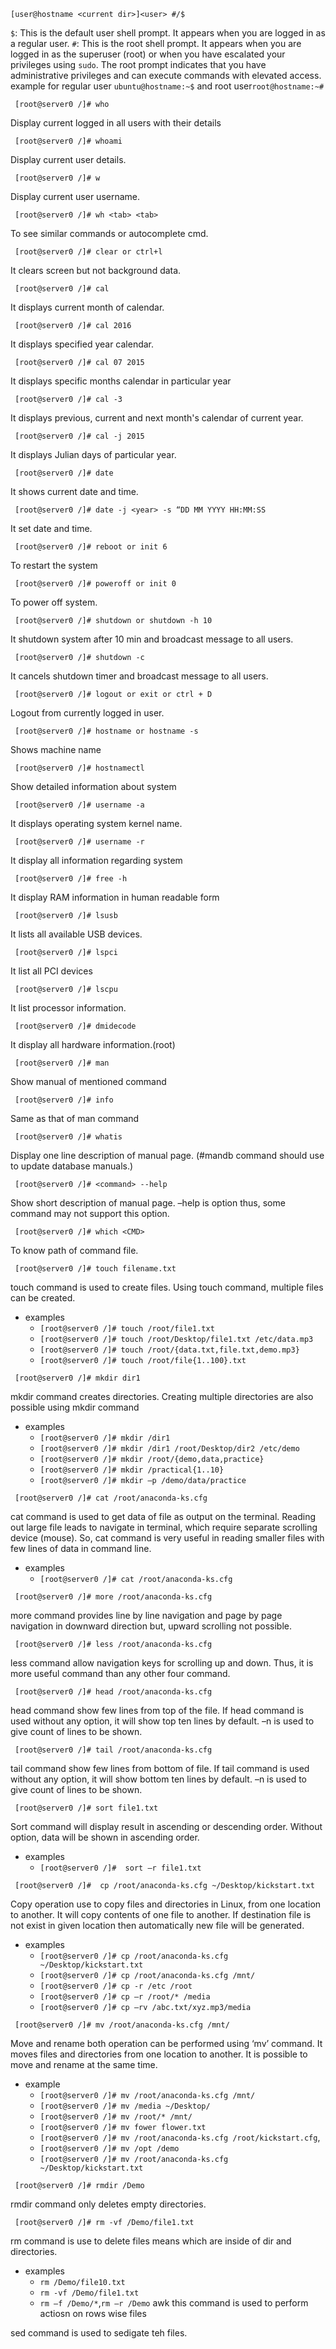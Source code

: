 ```shell
[user@hostname <current dir>]<user> #/$
```
```$```: This is the default user shell prompt. It appears when you are logged in as a regular user.
```#```: This is the root shell prompt. It appears when you are logged in as the superuser (root) or when you have escalated your privileges using ```sudo```. The root prompt indicates that you have administrative privileges and can execute commands with elevated access.
example for regular user ```ubuntu@hostname:~$``` and root user```root@hostname:~#```


```shell
 [root@server0 /]# who
```
Display current logged in all users with their details

```shell
 [root@server0 /]# whoami
```
Display current user details.
```shell
 [root@server0 /]# w
```
Display current user username.
```shell
 [root@server0 /]# wh <tab> <tab>
```
To see similar commands or autocomplete cmd.
```shell
 [root@server0 /]# clear or ctrl+l
```
It clears screen but not background data.

```shell
 [root@server0 /]# cal
```
It displays current month of calendar.
```shell
 [root@server0 /]# cal 2016
```
It displays specified year calendar.
```shell
 [root@server0 /]# cal 07 2015
```
It displays specific months calendar in particular year
```shell
 [root@server0 /]# cal -3
```
It displays previous, current and next month's calendar of current year.
```shell
 [root@server0 /]# cal -j 2015
```
It displays Julian days of particular year.
```shell
 [root@server0 /]# date
```
It shows current date and time.
```shell
 [root@server0 /]# date -j <year> -s “DD MM YYYY HH:MM:SS 
```
It set date and time.
```shell
 [root@server0 /]# reboot or init 6
```
To restart the system
```shell
 [root@server0 /]# poweroff or init 0
```
To power off system.
```shell
 [root@server0 /]# shutdown or shutdown -h 10
```
It shutdown system after 10 min and broadcast message to all users.
```shell
 [root@server0 /]# shutdown -c
```
It cancels shutdown timer and broadcast message to all users.
```shell
 [root@server0 /]# logout or exit or ctrl + D
```
Logout from currently logged in user.
```shell
 [root@server0 /]# hostname or hostname -s
```
Shows machine name
```shell
 [root@server0 /]# hostnamectl 
```
Show detailed information about system
```shell
 [root@server0 /]# username -a 
```
It displays operating system kernel name.
```shell
 [root@server0 /]# username -r 
```
It display all information regarding system
```shell
 [root@server0 /]# free -h
```
It display RAM information in human readable form
```shell
 [root@server0 /]# lsusb
```
It lists all available USB devices.
```shell
 [root@server0 /]# lspci
```
It list all PCI devices
```shell
 [root@server0 /]# lscpu
```
It list processor information.
```shell
 [root@server0 /]# dmidecode
```
It display all hardware information.(root)
```shell
 [root@server0 /]# man
```
Show manual of mentioned command
```shell
 [root@server0 /]# info
```
Same as that of man command
```shell
 [root@server0 /]# whatis
```
Display one line description of manual page. (#mandb command should use to update database manuals.)
```shell
 [root@server0 /]# <command> --help
```
Show short description of manual page. –help is option thus, some command may not support this option.
```shell
 [root@server0 /]# which <CMD>
```
To know path of command file.
```shell
 [root@server0 /]# touch filename.txt
```
touch command is used to create files. Using touch command, multiple files can be created. 
- examples 
    - ```[root@server0 /]# touch /root/file1.txt```
    - ```[root@server0 /]# touch /root/Desktop/file1.txt /etc/data.mp3```
    - ```[root@server0 /]# touch /root/{data.txt,file.txt,demo.mp3}```
    - ```[root@server0 /]# touch /root/file{1..100}.txt```


```shell
 [root@server0 /]# mkdir dir1
```
 mkdir command creates directories. Creating multiple directories are also possible using mkdir command 
- examples 
    - ```[root@server0 /]# mkdir /dir1```
    - ```[root@server0 /]# mkdir /dir1 /root/Desktop/dir2 /etc/demo```
    - ```[root@server0 /]# mkdir /root/{demo,data,practice}```
    - ```[root@server0 /]# mkdir /practical{1..10}```
    - ```[root@server0 /]# mkdir –p /demo/data/practice```

```shell
 [root@server0 /]# cat /root/anaconda-ks.cfg
```
cat command is used to get data of file as output on the terminal. Reading out large file leads to navigate in terminal, which require separate scrolling device (mouse). So, cat command is very useful in reading smaller files with few lines of data in command line. 
- examples 
    - ```[root@server0 /]# cat /root/anaconda-ks.cfg```
```shell
 [root@server0 /]# more /root/anaconda-ks.cfg
```
more command provides line by line navigation and page by page navigation in downward direction but, upward scrolling not possible.
```shell
 [root@server0 /]# less /root/anaconda-ks.cfg
```
 less command allow navigation keys for scrolling up and down. Thus, it is more useful command than any other four command.
```shell
 [root@server0 /]# head /root/anaconda-ks.cfg
```
head command show few lines from top of the file. If head command is used without any option, it will show top ten lines by default. –n is used to give count of lines to be shown.
```shell
 [root@server0 /]# tail /root/anaconda-ks.cfg
```
tail command show few lines from bottom of file. If tail command is used without any option, it will show bottom ten lines by default. –n is used to give count of lines to be shown.
```shell
 [root@server0 /]# sort file1.txt
```
Sort command will display result in ascending or descending order. Without option, data will be shown in ascending order. 
- examples 
    - ```[root@server0 /]#  sort –r file1.txt```
 
```shell
 [root@server0 /]#  cp /root/anaconda-ks.cfg ~/Desktop/kickstart.txt
```
Copy operation use to copy files and directories in Linux, from one location to another. It will copy contents of one file to another. If destination file is not exist in given location then automatically new file will be generated. 
- examples 
    - ```[root@server0 /]# cp /root/anaconda-ks.cfg ~/Desktop/kickstart.txt```
    - ```[root@server0 /]# cp /root/anaconda-ks.cfg /mnt/```
    - ```[root@server0 /]# cp -r /etc /root```
    - ```[root@server0 /]# cp –r /root/* /media```
    - ```[root@server0 /]# cp –rv /abc.txt/xyz.mp3/media```
```shell
 [root@server0 /]# mv /root/anaconda-ks.cfg /mnt/
```
Move and rename both operation can be performed using ‘mv’ command. It moves files and directories from one location to another. It is possible to move and rename at the same time. 
- example 
    - ```[root@server0 /]# mv /root/anaconda-ks.cfg /mnt/```
    - ```[root@server0 /]# mv /media ~/Desktop/```
    - ```[root@server0 /]# mv /root/* /mnt/```
    - ```[root@server0 /]# mv fower flower.txt```
    - ```[root@server0 /]# mv /root/anaconda-ks.cfg /root/kickstart.cfg```, 
    - ```[root@server0 /]# mv /opt /demo```
    - ```[root@server0 /]# mv /root/anaconda-ks.cfg ~/Desktop/kickstart.txt```
```shell
 [root@server0 /]# rmdir /Demo
```
rmdir command only deletes empty directories.
```shell
 [root@server0 /]# rm -vf /Demo/file1.txt
```
rm command is use to delete files means which are inside of dir and directories. 
- examples 
    - ```rm /Demo/file10.txt```
    - ```rm -vf /Demo/file1.txt```
    - ```rm –f /Demo/*```,```rm –r /Demo```
awk 
this command is used to perform actiosn on rows wise files

sed command
is used to sedigate teh files.